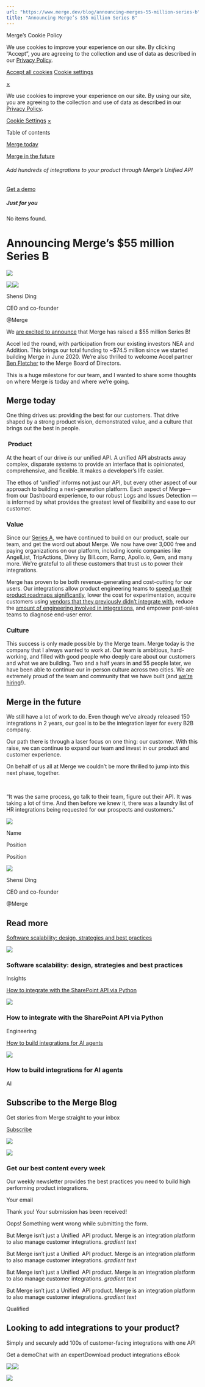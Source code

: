 ```yaml
---
url: "https://www.merge.dev/blog/announcing-merges-55-million-series-b"
title: "Announcing Merge’s $55 million Series B"
---
```


Merge’s Cookie Policy

We use cookies to improve your experience on our site. By clicking “Accept”, you are agreeing to the collection and use of data as described in our [Privacy Policy](https://www.merge.dev/legal/privacy-policy).

[Accept all cookies](https://www.merge.dev/blog/announcing-merges-55-million-series-b#) [Cookie settings](https://www.merge.dev/cookie-settings)

[×](https://www.merge.dev/blog/announcing-merges-55-million-series-b#)

We use cookies to improve your experience on our site. By using our site, you are agreeing to the collection and use of data as described in our [Privacy Policy](https://www.merge.dev/legal/privacy-policy).

[Cookie Settings](https://www.merge.dev/archive/cookie-settings) [×](https://www.merge.dev/blog/announcing-merges-55-million-series-b#)

Table of contents

[Merge today](https://www.merge.dev/blog/announcing-merges-55-million-series-b#merge-today)

[Merge in the future](https://www.merge.dev/blog/announcing-merges-55-million-series-b#merge-in-the-future)

###### Add hundreds of integrations to your product through Merge’s Unified API

[Get a demo](https://www.merge.dev/get-in-touch?utm_btn=dr-page-blog%2Fannouncing-merges-55-million-series-b)

##### Just for you

No items found.

# Announcing Merge’s $55 million Series B

![](https://cdn.prod.website-files.com/62796ab9647626cbab663f42/67856cb05d5f07ea06489ee9_Merge_55m_Series_B_%2525252528Blog%2525252529.webp)

![](https://cdn.prod.website-files.com/62796ab9647626cbab663f42/682eca5e5f0f5cfb164fe164_Shensi%20Ding%20-%20Merge.png)![](https://cdn.prod.website-files.com/62796ab9647626cbab663f42/64dd53831f80f118f3af61fa_62eff2893d1cea398f23f57b_Shensi.webp)

Shensi Ding

CEO and co-founder

@Merge

We [are excited to announce](https://techcrunch.com/2022/10/24/merge-raises-55m-series-b-for-its-unified-api/) that Merge has raised a $55 million Series B!

Accel led the round, with participation from our existing investors NEA and Addition. This brings our total funding to ~$74.5 million since we started building Merge in June 2020. We’re also thrilled to welcome Accel partner [Ben Fletcher](https://www.linkedin.com/in/bfletch11/) to the Merge Board of Directors.

This is a huge milestone for our team, and I wanted to share some thoughts on where Merge is today and where we’re going.

## **Merge today**

One thing drives us: providing the best for our customers. That drive shaped by a strong product vision, demonstrated value, and a culture that brings out the best in people.

### ‍ **Product**

At the heart of our drive _is_ our unified API. A unified API abstracts away complex, disparate systems to provide an interface that is opinionated, comprehensive, and flexible. It makes a developer’s life easier.

The ethos of ‘unified’ informs not just our API, but every other aspect of our approach to building a next-generation platform. Each aspect of Merge— from our Dashboard experience, to our robust Logs and Issues Detection — is informed by what provides the greatest level of flexibility and ease to our customer.

### **Value**

Since our [Series A](https://merge.dev/blog/announcing-our-15-million-series-a-and-expanded-partnerships), we have continued to build on our product, scale our team, and get the word out about Merge. We now have over 3,000 free and paying organizations on our platform, including iconic companies like AngelList, TripActions, Divvy by Bill.com, Ramp, Apollo.io, Gem, and many more. We're grateful to all these customers that trust us to power their integrations.

Merge has proven to be both revenue-generating and cost-cutting for our users. Our integrations allow product engineering teams to [speed up their product roadmaps significantly](https://merge.dev/case-studies/ramp), lower the cost for experimentation, acquire customers using [vendors that they previously didn’t integrate with](https://merge.dev/case-studies/how-merge-unblocked-10x-in-sales-for-assembly), reduce the [amount of engineering involved in integrations](https://merge.dev/case-studies/how-drata-helps-thousands-of-companies-streamline-their-soc2-compliance-with-merge), and empower post-sales teams to diagnose end-user error.

### **Culture**

This success is only made possible by the Merge team. Merge today is the company that I always wanted to work at. Our team is ambitious, hard-working, and filled with good people who deeply care about our customers and what we are building. Two and a half years in and 55 people later, we have been able to continue our in-person culture across two cities. We are extremely proud of the team and community that we have built (and [we're hiring](https://www.merge.dev/careers)!).

## **Merge in the future**

We still have a lot of work to do. Even though we’ve already released 150 integrations in 2 years, our goal is to be the integration layer for every B2B company.

Our path there is through a laser focus on one thing: our customer. With this raise, we can continue to expand our team and invest in our product and customer experience.

On behalf of us all at Merge we couldn’t be more thrilled to jump into this next phase, together.

‍

“It was the same process, go talk to their team, figure out their API. It was taking a lot of time. And then before we knew it, there was a laundry list of HR integrations being requested for our prospects and customers.”

![](https://cdn.prod.website-files.com/plugins/Basic/assets/placeholder.60f9b1840c.svg)

Name

Position

Position

![](https://cdn.prod.website-files.com/62796ab9647626cbab663f42/682eca5e5f0f5cfb164fe164_Shensi%20Ding%20-%20Merge.png)

Shensi Ding

CEO and co-founder

@Merge

## Read more

[Software scalability: design, strategies and best practices](https://www.merge.dev/blog/software-scalability)

![](https://cdn.prod.website-files.com/62796ab9647626cbab663f42/67d8578f0b3a81cb7b7c635a_Blog%20Header%20Brand%20Refresh%20(2).png)

### Software scalability: design, strategies and best practices

Insights

[How to integrate with the SharePoint API via Python](https://www.merge.dev/blog/sharepoint-api-python)

![](https://cdn.prod.website-files.com/62796ab9647626cbab663f42/67f5b2d1e5322f98bcf08952_Blog%20Header%20Brand%20Refresh%20(1).jpg)

### How to integrate with the SharePoint API via Python

Engineering

[How to build integrations for AI agents](https://www.merge.dev/blog/ai-agent-integrations)

![](https://cdn.prod.website-files.com/62796ab9647626cbab663f42/67d9ca5e423a87d4859f5726_AI%20product%20strategy.png)

### How to build integrations for AI agents

AI

## Subscribe to the Merge Blog

Get stories from Merge straight to your inbox

[Subscribe](https://www.merge.dev/get-in-touch?utm_btn=dr-page-root)

![](https://cdn.prod.website-files.com/624b192df0b0151225c10026/67a0696c88fcb6b1a1d8ad6f_CTA%20Background%20Logo.svg)

![](https://cdn.prod.website-files.com/624b192df0b0151225c10026/67b45ba027fc65a2262dc95d_cta-bg.svg)

### Get our best content every week

Our weekly newsletter provides the best practices you need to build high performing product integrations.

Your email

Thank you! Your submission has been received!

Oops! Something went wrong while submitting the form.

But Merge isn’t just a Unified  API product. Merge is an integration platform to also manage customer integrations. _gradient text_

But Merge isn’t just a Unified  API product. Merge is an integration platform to also manage customer integrations. _gradient text_

But Merge isn’t just a Unified  API product. Merge is an integration platform to also manage customer integrations. _gradient text_

But Merge isn’t just a Unified  API product. Merge is an integration platform to also manage customer integrations. _gradient text_

Qualified

## Looking to add integrations to your product?

Simply and securely add 100s of customer-facing integrations with one API

Get a demoChat with an expertDownload product integrations eBook

![](https://t.co/1/i/adsct?bci=4&dv=America%2FAdak%26en-US%2Cen%26Google%20Inc.%26Linux%20x86_64%26255%261280%261024%264%2624%261280%261024%260%26na&eci=3&event=%7B%7D&event_id=cc3b4a5f-c80f-41bc-8ee7-67d28a930b5c&integration=gtm&p_id=Twitter&p_user_id=0&pl_id=bfbf1a8f-bdc3-46b5-9b54-200a61250e8b&tw_document_href=https%3A%2F%2Fwww.merge.dev%2Fblog%2Fannouncing-merges-55-million-series-b&tw_iframe_status=0&txn_id=o7z1d&type=javascript&version=2.3.33)![](https://analytics.twitter.com/1/i/adsct?bci=4&dv=America%2FAdak%26en-US%2Cen%26Google%20Inc.%26Linux%20x86_64%26255%261280%261024%264%2624%261280%261024%260%26na&eci=3&event=%7B%7D&event_id=cc3b4a5f-c80f-41bc-8ee7-67d28a930b5c&integration=gtm&p_id=Twitter&p_user_id=0&pl_id=bfbf1a8f-bdc3-46b5-9b54-200a61250e8b&tw_document_href=https%3A%2F%2Fwww.merge.dev%2Fblog%2Fannouncing-merges-55-million-series-b&tw_iframe_status=0&txn_id=o7z1d&type=javascript&version=2.3.33)

![](https://bat.bing.com/action/0?ti=343102454&tm=gtm002&Ver=2&mid=073a5ed8-fe10-401e-b8fc-4e63f98b9b60&bo=2&sid=3ecb15a03e8d11f0baf527a7ac4d5414&vid=3ecb16903e8d11f0bae49d17c6ae73b5&vids=1&msclkid=N&pi=918639831&lg=en-US&sw=1280&sh=1024&sc=24&tl=Announcing%20Merge%E2%80%99s%20%2455%20million%20Series%20B&p=https%3A%2F%2Fwww.merge.dev%2Fblog%2Fannouncing-merges-55-million-series-b&r=&lt=404&evt=pageLoad&sv=1&asc=G&cdb=AQAQ&rn=917019)